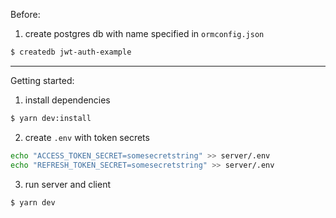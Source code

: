 Before:

1. create postgres db with name specified in `ormconfig.json`

```sh
$ createdb jwt-auth-example
```

---

Getting started:

1. install dependencies

```sh
$ yarn dev:install
```

2. create `.env` with token secrets

```sh
echo "ACCESS_TOKEN_SECRET=somesecretstring" >> server/.env
echo "REFRESH_TOKEN_SECRET=somesecretstring" >> server/.env
```

3. run server and client

```sh
$ yarn dev
```
